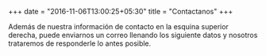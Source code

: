 +++
date = "2016-11-06T13:00:25+05:30"
title = "Contactanos"
+++

Además de nuestra información de contacto en la esquina superior derecha, puede  enviarnos un correo llenando los siguiente datos y nosotros trataremos de responderle lo antes posible.
